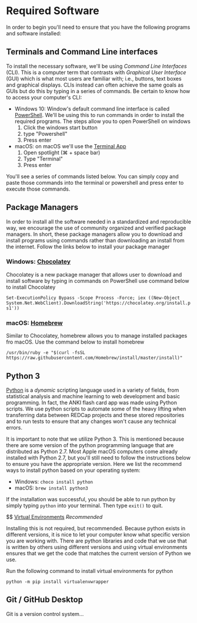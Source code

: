 # Required Software

In order to begin you'll need to ensure that you have the following programs
and software installed:

## Terminals and Command Line interfaces

To install the necessary software, we'll be using *Command Line Interfaces*
(CLI). This is a computer term that contrasts with *Graphical User Interface*
(GUI) which is what most users are familiar with; i.e., buttons, text boxes
and graphical displays. CLIs instead can often achieve the same goals as GUIs
but do this by typing in a series of commands. Be certain to know how to
access your computer's CLI:

- Windows 10: Window's default command line interface is called
  [PowerShell](https://docs.microsoft.com/en-us/windows-server/administration/windows-commands/powershell).
  We'll be using this to run commands in order to install the required
  programs. The steps allow you to open PowerShell on windows
  1. Click the windows start button
  1. type "Powershell"
  1. Press enter
- macOS: on macOS we'll use the [Terminal App](https://support.apple.com/guide/terminal/welcome/mac)
  1. Open spotlight (⌘ + space bar)
  1. Type "Terminal"
  1. Press enter

You'll see a series of commands listed below. You can simply copy and paste
those commands into the terminal or powershell and press enter to execute
those commands.

## Package Managers

In order to install all the software needed in a standardized and reproducible
way, we encourage the use of community organized and verified package
managers. In short, these package managers allow you to download and install
programs using commands rather than downloading an install from the internet.
Follow the links below to install your package manager

### Windows: [Chocolatey](https://chocolatey.org)

Chocolatey is a new package manager that allows user to download and install
software by typing in commands on PowerShell use command below to install
Chocolatey

`Set-ExecutionPolicy Bypass -Scope Process -Force; iex ((New-Object System.Net.WebClient).DownloadString('https://chocolatey.org/install.ps1'))`

### macOS: [Homebrew](https://brew.sh)

Similar to Chocolatey, homebrew allows you to manage installed packages fro
macOS. Use the command below to install homebrew

`/usr/bin/ruby -e "$(curl -fsSL https://raw.githubusercontent.com/Homebrew/install/master/install)"`

## Python 3

[Python](https://www.python.org) is a *dynamic* scripting language used in
a variety of fields, from statistical analysis and machine learning to web
development and basic programming. In fact, the ANKI flash card app was made
using Python scripts. We use python scripts to automate some of the heavy
lifting when transferring data between REDCap projects and these stored
repositories and to run tests to ensure that any changes won't cause any
technical errors.

It is important to note that we utilize Python 3. This is mentioned because
there are some version of the python programming language that are distributed
as Python 2.7. Most Apple macOS computers come already installed with Python
2.7, but you'll still need to follow the instructions below to ensure you have
the appropriate version. Here we list the recommend ways to install python
based on your operating system:

- Windows: `choco install python`
- macOS: `brew install python3`

If the installation was successful, you should be able to run python by simply
typing `python` into your terminal. Then type `exit()` to quit.

$$ [Virtual Environments](https://virtualenv.pypa.io/en/latest/) *Recommended*

Installing this is not required, but recommended. Because python exists in
different versions, it is nice to let your computer know what specific version
you are working with. There are python libraries and code that we use that is
written by others using different versions and using virtual environments
ensures that we get the code that matches the current version of Python we
use.

Run the following command to install virtual environments for python

`python -m pip install virtualenvwrapper`

## Git / GitHub Desktop

Git is a version control system...
